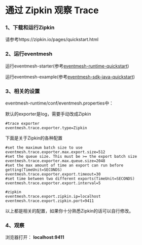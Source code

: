 # 通过 Zipkin 观察 Trace

### 1、下载和运行Zipkin

请参考https://zipkin.io/pages/quickstart.html



### 2、运行eventmesh

运行eventmesh-starter(参考[eventmesh-runtime-quickstart](eventmesh-runtime-quickstart.md))

运行eventmesh-example(参考[eventmesh-sdk-java-quickstart](eventmesh-sdk-java-quickstart.md))



### 3、相关的设置

eventmesh-runtime/conf/eventmesh.properties中：

默认的exporter是log，需要手动改成Zipkin

```properties
#trace exporter
eventmesh.trace.exporter.type=Zipkin
```
下面是关于Zipkin的各种配置
```properties
#set the maximum batch size to use
eventmesh.trace.exporter.max.export.size=512
#set the queue size. This must be >= the export batch size
eventmesh.trace.exporter.max.queue.size=2048
#set the max amount of time an export can run before getting(TimeUnit=SECONDS)
eventmesh.trace.exporter.export.timeout=30
#set time between two different exports(TimeUnit=SECONDS)
eventmesh.trace.exporter.export.interval=5

#zipkin
eventmesh.trace.export.zipkin.ip=localhost
eventmesh.trace.export.zipkin.port=9411
```

以上都是相关的配置，如果你十分熟悉Zipkin的话可以自行修改。



### 4、观察

浏览器打开： **localhost:9411**
